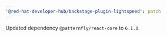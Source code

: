 ```yaml
---
'@red-hat-developer-hub/backstage-plugin-lightspeed': patch
---
```


Updated dependency `@patternfly/react-core` to `6.1.0`.
